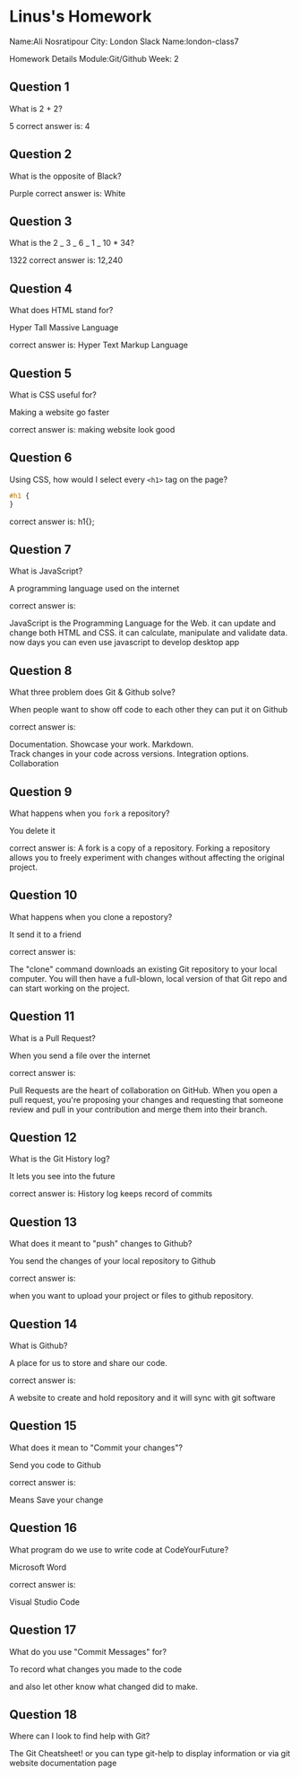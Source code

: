 # Linus's Homework

Name:Ali Nosratipour
City: London
Slack Name:london-class7

Homework Details
Module:Git/Github
Week: 2

## Question 1

What is 2 + 2?

5
correct answer is: 4

## Question 2

What is the opposite of Black?

Purple
correct answer is: White

## Question 3

What is the 2 _ 3 _ 6 _ 1 _ 10 \* 34?

1322
correct answer is: 12,240

## Question 4

What does HTML stand for?

Hyper Tall Massive Language

correct answer is: Hyper Text Markup Language

## Question 5

What is CSS useful for?

Making a website go faster

correct answer is: making website look good

## Question 6

Using CSS, how would I select every `<h1>` tag on the page?

```css
#h1 {
}
```

correct answer is: h1{};

## Question 7

What is JavaScript?

A programming language used on the internet

correct answer is:

JavaScript is the Programming Language for the Web.
it can update and change both HTML and CSS.
it can calculate, manipulate and validate data.
now days you can even use javascript to develop desktop app

## Question 8

What three problem does Git & Github solve?

When people want to show off code to each other they can put it on Github

correct answer is:

Documentation.
Showcase your work.
Markdown.  
Track changes in your code across versions.
Integration options.
Collaboration

## Question 9

What happens when you `fork` a repository?

You delete it

correct answer is:
A fork is a copy of a repository. Forking a repository allows you to freely experiment with changes without affecting the original project.

## Question 10

What happens when you clone a repostory?

It send it to a friend

correct answer is:

The "clone" command downloads an existing Git repository to your local computer. You will then have a full-blown, local version of that Git repo and can start working on the project.

## Question 11

What is a Pull Request?

When you send a file over the internet

correct answer is:

Pull Requests are the heart of collaboration on GitHub. When you open a pull request, you're proposing your changes and requesting that someone review and pull in your contribution and merge them into their branch.

## Question 12

What is the Git History log?

It lets you see into the future

correct answer is:
History log keeps record of commits

## Question 13

What does it meant to "push" changes to Github?

You send the changes of your local repository to Github

correct answer is:

when you want to upload your project or files to github repository.

## Question 14

What is Github?

A place for us to store and share our code.

correct answer is:

A website to create and hold repository and it will sync with git software

## Question 15

What does it mean to "Commit your changes"?

Send you code to Github

correct answer is:

Means Save your change

## Question 16

What program do we use to write code at CodeYourFuture?

Microsoft Word

correct answer is:

Visual Studio Code

## Question 17

What do you use "Commit Messages" for?

To record what changes you made to the code

and also let other know what changed did to make.

## Question 18

Where can I look to find help with Git?

The Git Cheatsheet!
or you can type git-help to display information or via git website documentation page

